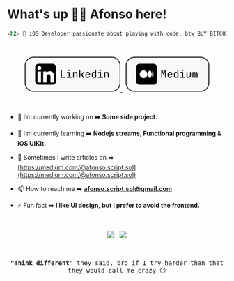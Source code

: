 # What's up ✌🏻 Afonso here!

```html
<h2>  iOS Developer passionate about playing with code, btw BUY BITCOIN! 🤠 </h2>
```

&nbsp;

<p align="center">
  <a href="https://www.linkedin.com/in/afonso-lucas-49a57b261/" target="_blank">
    <img alt="Code" src="./assets/Linkedin.svg">
  </a>
  &nbsp;
  <a href="https://medium.com/@afonso.script.sol" target="_blank">
    <img alt="Code" src="./assets/Medium.svg">
  </a>
</p>

&nbsp;

- 🔭 I’m currently working on ➡️ **Some side project.**

- 🌱 I’m currently learning ➡️ **Nodejs streams, Functional programming & iOS UIKit.**

- 📝 Sometimes I write articles on ➡️ [https://medium.com/@afonso.script.sol](https://medium.com/@afonso.script.sol)

- 📫 How to reach me ➡️ **afonso.script.sol@gmail.com**

- ⚡ Fun fact ➡️ **I like UI design, but I prefer to avoid the frontend.**

&nbsp;

<div align="center">
  <img src="https://my-github-components.vercel.app/spotify"/>
    &nbsp;
  <img src="https://my-github-components.vercel.app/github"/>
</div>


&nbsp;
<p align="center">
  <samp><b>"Think different"</b> they said, bro if I try harder than that they would call me crazy 😶</samp>
</p>
